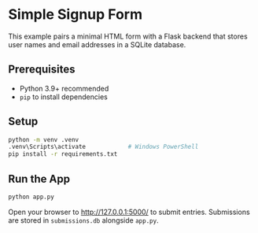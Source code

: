 # Simple Signup Form

This example pairs a minimal HTML form with a Flask backend that stores user names and email addresses in a SQLite database.

## Prerequisites

- Python 3.9+ recommended
- `pip` to install dependencies

## Setup

```bash
python -m venv .venv
.venv\Scripts\activate            # Windows PowerShell
pip install -r requirements.txt
```

## Run the App

```bash
python app.py
```

Open your browser to http://127.0.0.1:5000/ to submit entries. Submissions are stored in `submissions.db` alongside `app.py`.
